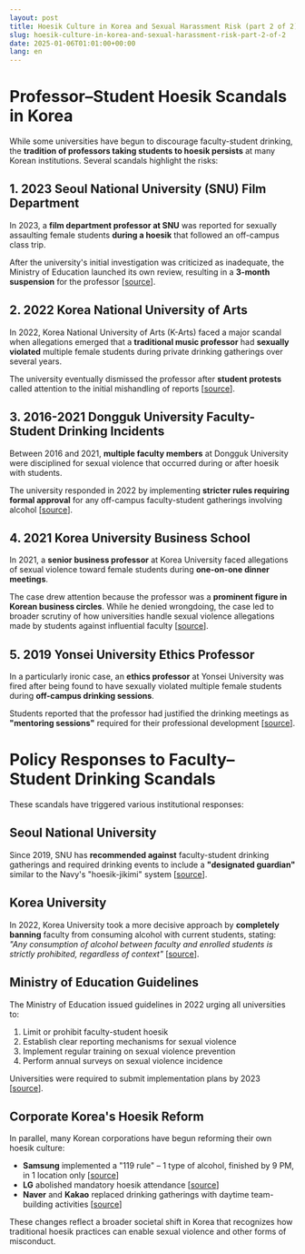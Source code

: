 ```yaml
---
layout: post
title: Hoesik Culture in Korea and Sexual Harassment Risk (part 2 of 2)
slug: hoesik-culture-in-korea-and-sexual-harassment-risk-part-2-of-2
date: 2025-01-06T01:01:00+00:00
lang: en
---
```


# Professor–Student Hoesik Scandals in Korea

While some universities have begun to discourage faculty-student drinking, the **tradition of professors taking students to hoesik persists** at many Korean institutions. Several scandals highlight the risks:

## 1. 2023 Seoul National University (SNU) Film Department

In 2023, a **film department professor at SNU** was reported for sexually assaulting female students **during a hoesik** that followed an off-campus class trip. 

After the university's initial investigation was criticized as inadequate, the Ministry of Education launched its own review, resulting in a **3-month suspension** for the professor [[source](https://www.koreatimes.co.kr/www/nation/2023/06/181_352456.html)].

## 2. 2022 Korea National University of Arts

In 2022, Korea National University of Arts (K-Arts) faced a major scandal when allegations emerged that a **traditional music professor** had **sexually violated** multiple female students during private drinking gatherings over several years.

The university eventually dismissed the professor after **student protests** called attention to the initial mishandling of reports [[source](https://m.khan.co.kr/national/national-general/article/202202061357001)].

## 3. 2016-2021 Dongguk University Faculty-Student Drinking Incidents

Between 2016 and 2021, **multiple faculty members** at Dongguk University were disciplined for sexual violence that occurred during or after hoesik with students. 

The university responded in 2022 by implementing **stricter rules requiring formal approval** for any off-campus faculty-student gatherings involving alcohol [[source](https://www.dongguktimes.com/news/articleView.html?idxno=6818)].

## 4. 2021 Korea University Business School

In 2021, a **senior business professor** at Korea University faced allegations of sexual violence toward female students during **one-on-one dinner meetings**. 

The case drew attention because the professor was a **prominent figure in Korean business circles**. While he denied wrongdoing, the case led to broader scrutiny of how universities handle sexual violence allegations made by students against influential faculty [[source](https://www.edaily.co.kr/news/read?newsId=01281766629121456)].

## 5. 2019 Yonsei University Ethics Professor

In a particularly ironic case, an **ethics professor** at Yonsei University was fired after being found to have sexually violated multiple female students during **off-campus drinking sessions**. 

Students reported that the professor had justified the drinking meetings as **"mentoring sessions"** required for their professional development [[source](https://news.kbs.co.kr/news/view.do?ncd=4159159)].

# Policy Responses to Faculty–Student Drinking Scandals

These scandals have triggered various institutional responses:

## Seoul National University

Since 2019, SNU has **recommended against** faculty-student drinking gatherings and required drinking events to include a **"designated guardian"** similar to the Navy's "hoesik-jikimi" system [[source](https://ddc.snu.ac.kr/front/en/com/cmm/hpcm/39)].

## Korea University

In 2022, Korea University took a more decisive approach by **completely banning** faculty from consuming alcohol with current students, stating: _"Any consumption of alcohol between faculty and enrolled students is strictly prohibited, regardless of context"_ [[source](https://www.koreatimes.co.kr/www/nation/2022/04/113_327541.html)].

## Ministry of Education Guidelines

The Ministry of Education issued guidelines in 2022 urging all universities to:

1. Limit or prohibit faculty-student hoesik
2. Establish clear reporting mechanisms for sexual violence
3. Implement regular training on sexual violence prevention
4. Perform annual surveys on sexual violence incidence

Universities were required to submit implementation plans by 2023 [[source](https://www.moe.go.kr/boardCnts/viewRenew.do?boardID=294&boardSeq=89528&lev=0&searchType=null&statusYN=W&page=1&s=moe&m=020402&opType=N)].

## Corporate Korea's Hoesik Reform

In parallel, many Korean corporations have begun reforming their own hoesik culture:

* **Samsung** implemented a "119 rule" – 1 type of alcohol, finished by 9 PM, in 1 location only [[source](https://koreajoongangdaily.joins.com/2023/12/10/national/socialAffairs/South-Korea-hoesik-workplace/20231210175110287.html)]
* **LG** abolished mandatory hoesik attendance [[source](https://koreajoongangdaily.joins.com/2023/12/10/national/socialAffairs/South-Korea-hoesik-workplace/20231210175110287.html)]
* **Naver** and **Kakao** replaced drinking gatherings with daytime team-building activities [[source](https://koreajoongangdaily.joins.com/2023/12/10/national/socialAffairs/South-Korea-hoesik-workplace/20231210175110287.html)]

These changes reflect a broader societal shift in Korea that recognizes how traditional hoesik practices can enable sexual violence and other forms of misconduct.



